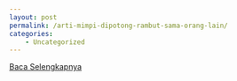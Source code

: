 ```yaml
---
layout: post
permalink: /arti-mimpi-dipotong-rambut-sama-orang-lain/
categories:
    - Uncategorized
---
```


[Baca Selengkapnya](/03)